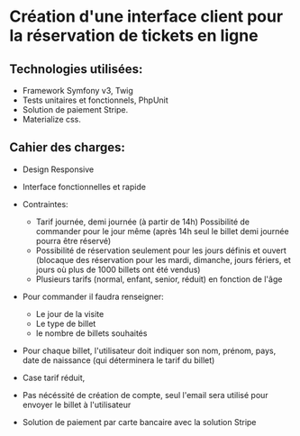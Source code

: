 Création d'une interface client pour la réservation de tickets en ligne
======

Technologies utilisées:
----
- Framework Symfony v3, Twig
- Tests unitaires et fonctionnels, PhpUnit
- Solution de paiement Stripe.  
- Materialize css.  


Cahier des charges: 
----
- Design Responsive
- Interface fonctionnelles et rapide
- Contraintes: 
  - Tarif journée, demi journée (à partir de 14h)
  Possibilité de commander pour le jour même (après 14h seul le billet demi journée pourra être réservé)
  - Possibilité de réservation seulement pour les jours définis et ouvert 
  (blocaque des réservation pour les mardi, dimanche, jours fériers, et jours où  plus de 1000 billets ont été vendus)
  - Plusieurs tarifs (normal, enfant, senior, réduit) en fonction de l'âge

- Pour commander il faudra renseigner:
  - Le jour de la visite
  - Le type de billet
  - le nombre de billets souhaités
  
- Pour chaque billet, l'utilisateur doit indiquer son nom, prénom, pays, date de naissance (qui déterminera le tarif du billet)
- Case tarif réduit, 

- Pas nécéssité de création de compte, seul l'email sera utilisé pour envoyer le billet à l'utilisateur

- Solution de paiement par carte bancaire avec la solution Stripe
